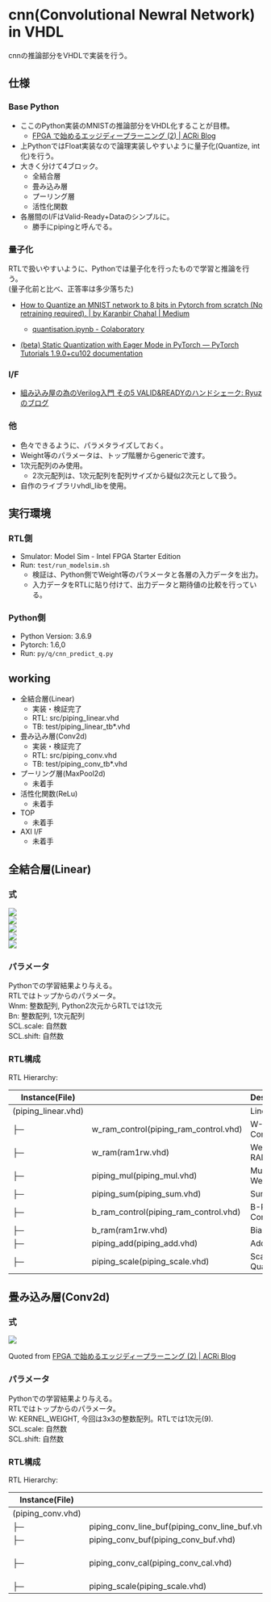 # cnn(Convolutional Newral Network) in VHDL
cnnの推論部分をVHDLで実装を行う。

## 仕様
### Base Python
- ここのPython実装のMNISTの推論部分をVHDL化することが目標。
  - [FPGA で始めるエッジディープラーニング (2) | ACRi Blog](https://www.acri.c.titech.ac.jp/wordpress/archives/5786)
- 上PythonではFloat実装なので論理実装しやすいように量子化(Quantize, int化)を行う。
- 大きく分けて4ブロック。
  - 全結合層
  - 畳み込み層
  - プーリング層
  - 活性化関数
- 各層間のI/FはValid-Ready+Dataのシンプルに。
  - 勝手にpipingと呼んでる。

### 量子化
RTLで扱いやすいように、Pythonでは量子化を行ったもので学習と推論を行う。  
(量子化前と比べ、正答率は多少落ちた)  

- [How to Quantize an MNIST network to 8 bits in Pytorch from scratch (No retraining required). | by Karanbir Chahal | Medium](https://karanbirchahal.medium.com/how-to-quantise-an-mnist-network-to-8-bits-in-pytorch-no-retraining-required-from-scratch-39f634ac8459)
  - [quantisation.ipynb - Colaboratory](https://colab.research.google.com/drive/1oDfcLRz2AIgsclkXJHj-5wMvbylr4Nxz#scrollTo=M5xNLrchrI6u)

- [(beta) Static Quantization with Eager Mode in PyTorch — PyTorch Tutorials 1.9.0+cu102 documentation](https://pytorch.org/tutorials/advanced/static_quantization_tutorial.html)

### I/F
- [組み込み屋の為のVerilog入門 その5 VALID&READYのハンドシェーク: Ryuzのブログ](http://ryuz.txt-nifty.com/blog/2012/09/verilog-s-c79f.html)

### 他
- 色々できるように、パラメタライズしておく。
- Weight等のパラメータは、トップ階層からgenericで渡す。
- 1次元配列のみ使用。  
  - 2次元配列は、1次元配列を配列サイズから疑似2次元として扱う。
- 自作のライブラリvhdl_libを使用。

## 実行環境
### RTL側
- Smulator: Model Sim - Intel FPGA Starter Edition
- Run: `test/run_modelsim.sh`
  - 検証は、Python側でWeight等のパラメータと各層の入力データを出力。
  - 入力データをRTLに貼り付けて、出力データと期待値の比較を行っている。

### Python側
- Python Version: 3.6.9
- Pytorch: 1.6,0
- Run: `py/q/cnn_predict_q.py`

## working
- 全結合層(Linear)  
  - 実装・検証完了  
  - RTL: src/piping_linear.vhd  
  - TB: test/piping_linear_tb*.vhd  
- 畳み込み層(Conv2d)  
  - 実装・検証完了  
  - RTL: src/piping_conv.vhd  
  - TB: test/piping_conv_tb*.vhd  
- プーリング層(MaxPool2d)  
  - 未着手  
- 活性化関数(ReLu)  
  - 未着手
- TOP
  - 未着手
- AXI I/F
  - 未着手


## 全結合層(Linear)
### 式
<img src="https://latex.codecogs.com/svg.latex?X=\begin{bmatrix}&space;x_{0}\\&space;\vdots\\&space;x_{i}\\&space;\vdots\\&space;x_{m}\\&space;\end{bmatrix}"> <br>
<img src="https://latex.codecogs.com/svg.latex?W=\begin{bmatrix}&space;w_{00}&\cdots&w_{0i}&\cdots&w_{0m}\\&space;\vdots&\ddots&&&\vdots\\&space;w_{i0}&&w_{ii}&&w_{im}\\&space;\vdots&&&\ddots&\vdots\\&space;w_{n0}&\cdots&w_{ni}&\cdots&w_{nm}&space;\end{bmatrix}"> <br>
<img src="https://latex.codecogs.com/svg.latex?B=\begin{bmatrix}&space;b_{0}\\&space;\vdots\\&space;b_{i}\\&space;\vdots\\&space;b_{n}\\&space;\end{bmatrix}"><br>
<img src="https://latex.codecogs.com/svg.latex?SCL=scale>>scale\_shift"><br>
<img src="https://latex.codecogs.com/svg.latex?Y=\begin{bmatrix}&space;y_{0}\\&space;\vdots\\&space;y_{i}\\&space;\vdots\\&space;y_{n}\\&space;\end{bmatrix}"><br>

<!--
github上で表示されないのでlatex.codecogs.com。
```math
X=\begin{bmatrix}
x_{0}\\
\vdots\\
x_{i}\\
\vdots\\
x_{m}\\
\end{bmatrix}
\\
W=\begin{bmatrix}
w_{00}&\cdots&w_{0i}&\cdots&w_{0m}\\
\vdots&\ddots&&&\vdots\\
w_{i0}&&w_{ii}&&w_{im}\\
\vdots&&&\ddots&\vdots\\
w_{n0}&\cdots&w_{ni}&\cdots&w_{nm}
\end{bmatrix}
\\
B=\begin{bmatrix}
b_{0}\\
\vdots\\
b_{i}\\
\vdots\\
b_{n}\\
\end{bmatrix}
\\
SCL=scale>>scale\_shift
\\
Y=\begin{bmatrix}
y_{0}\\
\vdots\\
y_{i}\\
\vdots\\
y_{n}\\
\end{bmatrix}
\\
Y=(W \cdot X + B) \times SCL \\
\\
```
-->

### パラメータ
Pythonでの学習結果より与える。  
RTLではトップからのパラメータ。  
Wnm: 整数配列, Python2次元からRTLでは1次元  
Bn: 整数配列, 1次元配列  
SCL.scale: 自然数  
SCL.shift: 自然数  

### RTL構成

RTL Hierarchy:

| Instance(File) | | Description |
|-|-| - |
| (piping_linear.vhd) | | Linear Top |
| ├─ | w_ram_control(piping_ram_control.vhd) | W-RAM Control |
| ├─ | w_ram(ram1rw.vhd) | Weight RAM |
| ├─ | piping_mul(piping_mul.vhd) | Multiplier Weight |
| ├─ | piping_sum(piping_sum.vhd) | Sum |
| ├─ | b_ram_control(piping_ram_control.vhd) | B-RAM Control |
| ├─ | b_ram(ram1rw.vhd) | Bias RAM |
| ├─ | piping_add(piping_add.vhd) | Adder Bias |
| ├─ | piping_scale(piping_scale.vhd) | Scaling for Quantize |



## 畳み込み層(Conv2d)
### 式
<img src="https://latex.codecogs.com/svg.latex?SCL=scale&space;>>&space;scale\_shift&space;\\&space;Y(i,j)&space;=&space;(\sum_{m}&space;\sum_{n}W(m,n)&space;\cdot&space;X(i-m,j-n))&space;\times&space;SCL"><br>
<!--
```math
SCL=scale >> scale\_shift  \\
Y(i,j) = (\sum_{m} \sum_{n}W(m,n) \cdot X(i-m,j-n)) \times SCL
```
-->
Quoted from [FPGA で始めるエッジディープラーニング (2) | ACRi Blog](https://www.acri.c.titech.ac.jp/wordpress/archives/5786)

### パラメータ
Pythonでの学習結果より与える。  
RTLではトップからのパラメータ。  
W: KERNEL_WEIGHT, 今回は3x3の整数配列。RTLでは1次元(9).  
SCL.scale: 自然数  
SCL.shift: 自然数  

### RTL構成

RTL Hierarchy:

| Instance(File) | | Description |
|-|-| - |
| (piping_conv.vhd) | | Conv Top |
| ├─ | piping_conv_line_buf(piping_conv_line_buf.vhd) | Line Bufffer |
| ├─ | piping_conv_buf(piping_conv_buf.vhd) | Pix Buffer |
| ├─ | piping_conv_cal(piping_conv_cal.vhd) | Calc, Multiplier Weight |
| ├─ | piping_scale(piping_scale.vhd) | Scale |


